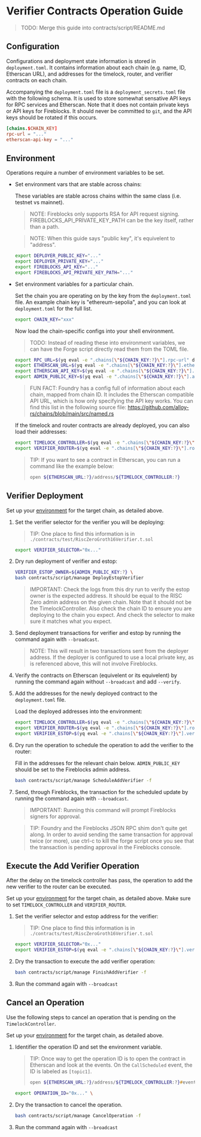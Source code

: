 # Verifier Contracts Operation Guide

> TODO: Merge this guide into contracts/script/README.md

## Configuration

Configurations and deployment state information is stored in `deployment.toml`.
It contains information about each chain (e.g. name, ID, Etherscan URL), and addresses for the timelock, router, and verifier contracts on each chain.

Accompanying the `deployment.toml` file is a `deployment_secrets.toml` file with the following schema.
It is used to store somewhat sensative API keys for RPC services and Etherscan.
Note that it does not contain private keys or API keys for Fireblocks.
It should never be committed to `git`, and the API keys should be rotated if this occurs.

```toml
[chains.$CHAIN_KEY]
rpc-url = "..."
etherscan-api-key = "..."
```

## Environment

Operations require a number of environment variables to be set.

* Set environment vars that are stable across chains:

    These variables are stable across chains within the same class (i.e. testnet vs mainnet).

    > NOTE: Fireblocks only supports RSA for API request signing.
    > FIREBLOCKS_API_PRIVATE_KEY_PATH can be the key itself, rather than a path.

    > NOTE: When this guide says "public key", it's equivelent to "address".

    ```zsh
    export DEPLOYER_PUBLIC_KEY="..."
    export DEPLOYER_PRIVATE_KEY="..."
    export FIREBLOCKS_API_KEY="..."
    export FIREBLOCKS_API_PRIVATE_KEY_PATH="..."
    ```

* Set environment variables for a particular chain.

    Set the chain you are operating on by the key from the `deployment.toml` file.
    An example chain key is "ethereum-sepolia", and you can look at `deployment.toml` for the full list.

    ```zsh
    export CHAIN_KEY="xxx"
    ```

    Now load the chain-specific configs into your shell environment.

    > TODO: Instead of reading these into environment variables, we can have
    > the Forge script directly read them from the TOML file.

    ```zsh
    export RPC_URL=$(yq eval -e ".chains[\"${CHAIN_KEY:?}\"].rpc-url" deployment_secrets.toml | tee /dev/stderr)
    export ETHERSCAN_URL=$(yq eval -e ".chains[\"${CHAIN_KEY:?}\"].etherscan-url" deployment.toml | tee /dev/stderr)
    export ETHERSCAN_API_KEY=$(yq eval -e ".chains[\"${CHAIN_KEY:?}\"].etherscan-api-key" deployment_secrets.toml | tee /dev/stderr)
    export ADMIN_PUBLIC_KEY=$(yq eval -e ".chains[\"${CHAIN_KEY:?}\"].admin" deployment.toml | tee /dev/stderr)
    ```

    > FUN FACT: Foundry has a config full of information about each chain, mapped from chain ID.
    > It includes the Etherscan compatible API URL, which is how only specifying the API key works.
    > You can find this list in the following source file:
    > https://github.com/alloy-rs/chains/blob/main/src/named.rs

    If the timelock and router contracts are already deployed, you can also load their addresses:

    ```zsh
    export TIMELOCK_CONTROLLER=$(yq eval -e ".chains[\"${CHAIN_KEY:?}\"].timelock-controller" deployment.toml | tee /dev/stderr)
    export VERIFIER_ROUTER=$(yq eval -e ".chains[\"${CHAIN_KEY:?}\"].router" deployment.toml | tee /dev/stderr)
    ```

    > TIP: If you want to see a contract in Etherscan, you can run a command like the example below:
    >
    > ```zsh
    > open ${ETHERSCAN_URL:?}/address/${TIMELOCK_CONTROLLER:?}
    > ```

## Verifier Deployment

Set up your [environment](#environment) for the target chain, as detailed above.

1. Set the verifier selector for the verifier you will be deploying:

    > TIP: One place to find this information is in `./contracts/test/RiscZeroGroth16Verifier.t.sol`

    ```zsh
    export VERIFIER_SELECTOR="0x..."
    ```

2. Dry run deployment of verifier and estop:

    ```zsh
    VERIFIER_ESTOP_OWNER=${ADMIN_PUBLIC_KEY:?} \
    bash contracts/script/manage DeployEstopVerifier
    ```

    > IMPORTANT: Check the logs from this dry run to verify the estop owner is the expected address.
    > It should be equal to the RISC Zero admin address on the given chain.
    > Note that it should not be the TimelockController.
    > Also check the chain ID to ensure you are deploying to the chain you expect.
    > And check the selector to make sure it matches what you expect.

3. Send deployment transactions for verifier and estop by running the command again with `--broadcast`.

    > NOTE: This will result in two transactions sent from the deployer address.
    > If the deployer is configured to use a local private key, as is referenced above, this will not involve Fireblocks.

4. Verify the contracts on Etherscan (equivelent or its equivelent) by running the command again without `--broadcast` and add `--verify`.

5. Add the addresses for the newly deployed contract to the `deployment.toml` file.

    Load the deployed addresses into the environment:

    ```zsh
    export TIMELOCK_CONTROLLER=$(yq eval -e ".chains[\"${CHAIN_KEY:?}\"].timelock-controller" deployment.toml | tee /dev/stderr)
    export VERIFIER_ROUTER=$(yq eval -e ".chains[\"${CHAIN_KEY:?}\"].router" deployment.toml | tee /dev/stderr)
    export VERIFIER_ESTOP=$(yq eval -e ".chains[\"${CHAIN_KEY:?}\"].verifiers[] | select(.selector == \"${VERIFIER_SELECTOR:?}\") | .estop" deployment.toml | tee /dev/stderr)
    ```

6. Dry run the operation to schedule the operation to add the verifier to the router:

    Fill in the addresses for the relevant chain below.
    `ADMIN_PUBLIC_KEY` should be set to the Fireblocks admin address.

    ```zsh
    bash contracts/script/manage ScheduleAddVerifier -f
    ```

7. Send, through Fireblocks, the transaction for the scheduled update by running the command again with `--broadcast`.

    > IMPORTANT: Running this command will prompt Fireblocks signers for approval.

    > TIP: Foundry and the Fireblocks JSON RPC shim don't quite get along.
    > In order to avoid sending the same transaction for approval twice (or more), use ctrl-c to
    > kill the forge script once you see that the transaction is pending approval in the Fireblocks
    > console.

## Execute the Add Verifier Operation

After the delay on the timelock controller has pass, the operation to add the new verifier to the router can be executed.

Set up your [environment](#environment) for the target chain, as detailed above.
Make sure to set `TIMELOCK_CONTROLLER` and `VERIFIER_ROUTER`.

1. Set the verifier selector and estop address for the verifier:

    > TIP: One place to find this information is in `./contracts/test/RiscZeroGroth16Verifier.t.sol`

    ```zsh
    export VERIFIER_SELECTOR="0x..."
    export VERIFIER_ESTOP=$(yq eval -e ".chains[\"${CHAIN_KEY:?}\"].verifiers[] | select(.selector == \"${VERIFIER_SELECTOR:?}\") | .estop" deployment.toml | tee /dev/stderr)
    ```

2. Dry the transaction to execute the add verifier operation:

    ```zsh
    bash contracts/script/manage FinishAddVerifier -f
    ```

3. Run the command again with `--broadcast`

## Cancel an Operation

Use the following steps to cancel an operation that is pending on the `TimelockController`.

Set up your [environment](#environment) for the target chain, as detailed above.

1. Identifier the operation ID and set the environment variable.

    > TIP: Once way to get the operation ID is to open the contract in Etherscan and look at the events.
    > On the `CallScheduled` event, the ID is labeled as `[topic1]`.
    >
    > ```zsh
    > open ${ETHERSCAN_URL:?}/address/${TIMELOCK_CONTROLLER:?}#events
    > ```

    ```zsh
    export OPERATION_ID="0x..." \
    ```

2. Dry the transaction to cancel the operation.

    ```zsh
    bash contracts/script/manage CancelOperation -f
    ```

3. Run the command again with `--broadcast`
